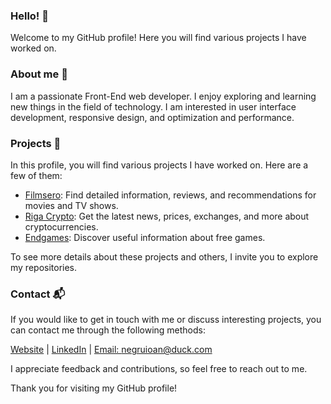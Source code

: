 ### Hello! 👋

<!--
**negru-ioan/negru-ioan** is a ✨ _special_ ✨ repository because its `README.md` (this file) appears on your GitHub profile.

Here are some ideas to get you started:

- 🔭 I’m currently working on ...
- 🌱 I’m currently learning ...
- 👯 I’m looking to collaborate on ...
- 🤔 I’m looking for help with ...
- 💬 Ask me about ...
- 📫 How to reach me: ...
- 😄 Pronouns: ...
- ⚡ Fun fact: ...
-->
Welcome to my GitHub profile!
Here you will find various projects I have worked on.

### About me 👤

I am a passionate Front-End web developer. I enjoy exploring and learning new things in the field of technology. I am interested in user interface development, responsive design, and optimization and performance.

### Projects 🚀

In this profile, you will find various projects I have worked on. Here are a few of them:
- [Filmsero](http://negru-ioan.rf.gd/): Find detailed information, reviews, and recommendations for movies and TV shows.
- [Riga Crypto](http://filmsero.42web.io/): Get the latest news, prices, exchanges, and more about cryptocurrencies.
- [Endgames](https://negru-ioan.github.io/Endgames/): Discover useful information about free games.

To see more details about these projects and others, I invite you to explore my repositories.

### Contact 📬
If you would like to get in touch with me or discuss interesting projects, you can contact me through the following methods:

[Website](http://negru-ioan.com)  |  [LinkedIn](https://www.linkedin.com/in/ioan-negru-7b0730226/)  |  [Email: negruioan@duck.com](mailto:negruioan@duck.com)

I appreciate feedback and contributions, so feel free to reach out to me.

Thank you for visiting my GitHub profile!
